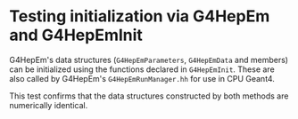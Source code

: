 # Testing initialization via G4HepEm and G4HepEmInit

G4HepEm's data structures (`G4HepEmParameters`, `G4HepEmData` and members) can be
initialized using the functions declared in `G4HepEmInit`. These are also called
by G4HepEm's `G4HepEmRunManager.hh` for use in CPU Geant4.

This test confirms that the data structures constructed by both methods are numerically
identical.
